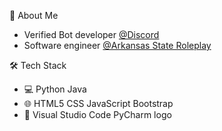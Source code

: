 📖  About Me
- Verified Bot developer [@Discord](https://discord.com/users/748770801725210707)
- Software engineer [@Arkansas State Roleplay](https://discord.gg/qUgnMYUPXp)

🛠  Tech Stack
- 💻   Python Java
- 🌐   HTML5 CSS JavaScript Bootstrap
- 🔧   Visual Studio Code PyCharm logo
